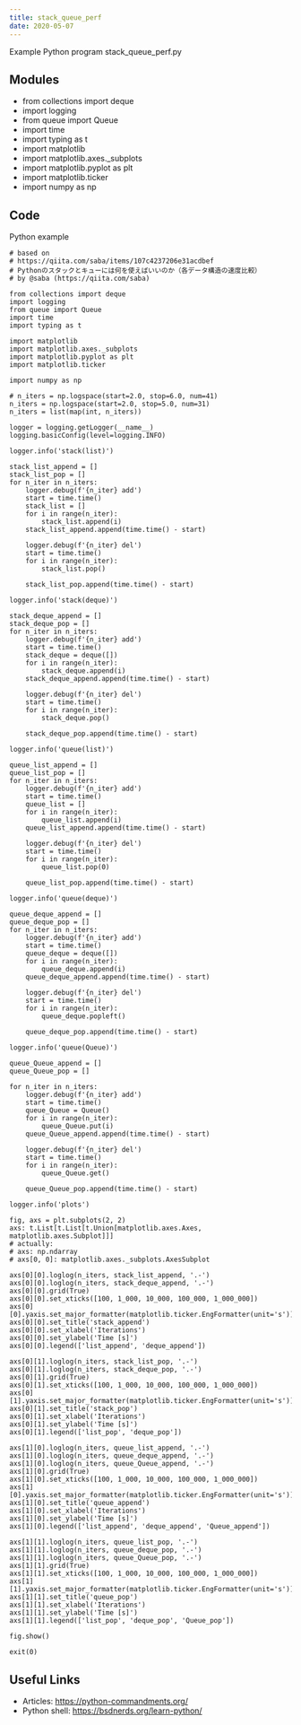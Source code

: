 ```yaml
---
title: stack_queue_perf
date: 2020-05-07
---
```

Example Python program stack_queue_perf.py

## Modules

* from collections import deque
* import logging
* from queue import Queue
* import time
* import typing as t
* import matplotlib
* import matplotlib.axes._subplots
* import matplotlib.pyplot as plt
* import matplotlib.ticker
* import numpy as np

## Code

Python example

    # based on
    # https://qiita.com/saba/items/107c4237206e31acdbef
    # Pythonのスタックとキューには何を使えばいいのか（各データ構造の速度比較）
    # by @saba (https://qiita.com/saba)
    
    from collections import deque
    import logging
    from queue import Queue
    import time
    import typing as t
    
    import matplotlib
    import matplotlib.axes._subplots
    import matplotlib.pyplot as plt
    import matplotlib.ticker
    
    import numpy as np
    
    # n_iters = np.logspace(start=2.0, stop=6.0, num=41)
    n_iters = np.logspace(start=2.0, stop=5.0, num=31)
    n_iters = list(map(int, n_iters))
    
    logger = logging.getLogger(__name__)
    logging.basicConfig(level=logging.INFO)
    
    logger.info('stack(list)')
    
    stack_list_append = []
    stack_list_pop = []
    for n_iter in n_iters:
        logger.debug(f'{n_iter} add')
        start = time.time()
        stack_list = []
        for i in range(n_iter):
            stack_list.append(i)
        stack_list_append.append(time.time() - start)
    
        logger.debug(f'{n_iter} del')
        start = time.time()
        for i in range(n_iter):
            stack_list.pop()
    
        stack_list_pop.append(time.time() - start)
    
    logger.info('stack(deque)')
    
    stack_deque_append = []
    stack_deque_pop = []
    for n_iter in n_iters:
        logger.debug(f'{n_iter} add')
        start = time.time()
        stack_deque = deque([])
        for i in range(n_iter):
            stack_deque.append(i)
        stack_deque_append.append(time.time() - start)
    
        logger.debug(f'{n_iter} del')
        start = time.time()
        for i in range(n_iter):
            stack_deque.pop()
    
        stack_deque_pop.append(time.time() - start)
    
    logger.info('queue(list)')
    
    queue_list_append = []
    queue_list_pop = []
    for n_iter in n_iters:
        logger.debug(f'{n_iter} add')
        start = time.time()
        queue_list = []
        for i in range(n_iter):
            queue_list.append(i)
        queue_list_append.append(time.time() - start)
    
        logger.debug(f'{n_iter} del')
        start = time.time()
        for i in range(n_iter):
            queue_list.pop(0)
    
        queue_list_pop.append(time.time() - start)
    
    logger.info('queue(deque)')
    
    queue_deque_append = []
    queue_deque_pop = []
    for n_iter in n_iters:
        logger.debug(f'{n_iter} add')
        start = time.time()
        queue_deque = deque([])
        for i in range(n_iter):
            queue_deque.append(i)
        queue_deque_append.append(time.time() - start)
    
        logger.debug(f'{n_iter} del')
        start = time.time()
        for i in range(n_iter):
            queue_deque.popleft()
    
        queue_deque_pop.append(time.time() - start)
    
    logger.info('queue(Queue)')
    
    queue_Queue_append = []
    queue_Queue_pop = []
    
    for n_iter in n_iters:
        logger.debug(f'{n_iter} add')
        start = time.time()
        queue_Queue = Queue()
        for i in range(n_iter):
            queue_Queue.put(i)
        queue_Queue_append.append(time.time() - start)
    
        logger.debug(f'{n_iter} del')
        start = time.time()
        for i in range(n_iter):
            queue_Queue.get()
    
        queue_Queue_pop.append(time.time() - start)
    
    logger.info('plots')
    
    fig, axs = plt.subplots(2, 2)
    axs: t.List[t.List[t.Union[matplotlib.axes.Axes, matplotlib.axes.Subplot]]]
    # actually:
    # axs: np.ndarray
    # axs[0, 0]: matplotlib.axes._subplots.AxesSubplot
    
    axs[0][0].loglog(n_iters, stack_list_append, '.-')
    axs[0][0].loglog(n_iters, stack_deque_append, '.-')
    axs[0][0].grid(True)
    axs[0][0].set_xticks([100, 1_000, 10_000, 100_000, 1_000_000])
    axs[0][0].yaxis.set_major_formatter(matplotlib.ticker.EngFormatter(unit='s'))
    axs[0][0].set_title('stack_append')
    axs[0][0].set_xlabel('Iterations')
    axs[0][0].set_ylabel('Time [s]')
    axs[0][0].legend(['list_append', 'deque_append'])
    
    axs[0][1].loglog(n_iters, stack_list_pop, '.-')
    axs[0][1].loglog(n_iters, stack_deque_pop, '.-')
    axs[0][1].grid(True)
    axs[0][1].set_xticks([100, 1_000, 10_000, 100_000, 1_000_000])
    axs[0][1].yaxis.set_major_formatter(matplotlib.ticker.EngFormatter(unit='s'))
    axs[0][1].set_title('stack_pop')
    axs[0][1].set_xlabel('Iterations')
    axs[0][1].set_ylabel('Time [s]')
    axs[0][1].legend(['list_pop', 'deque_pop'])
    
    axs[1][0].loglog(n_iters, queue_list_append, '.-')
    axs[1][0].loglog(n_iters, queue_deque_append, '.-')
    axs[1][0].loglog(n_iters, queue_Queue_append, '.-')
    axs[1][0].grid(True)
    axs[1][0].set_xticks([100, 1_000, 10_000, 100_000, 1_000_000])
    axs[1][0].yaxis.set_major_formatter(matplotlib.ticker.EngFormatter(unit='s'))
    axs[1][0].set_title('queue_append')
    axs[1][0].set_xlabel('Iterations')
    axs[1][0].set_ylabel('Time [s]')
    axs[1][0].legend(['list_append', 'deque_append', 'Queue_append'])
    
    axs[1][1].loglog(n_iters, queue_list_pop, '.-')
    axs[1][1].loglog(n_iters, queue_deque_pop, '.-')
    axs[1][1].loglog(n_iters, queue_Queue_pop, '.-')
    axs[1][1].grid(True)
    axs[1][1].set_xticks([100, 1_000, 10_000, 100_000, 1_000_000])
    axs[1][1].yaxis.set_major_formatter(matplotlib.ticker.EngFormatter(unit='s'))
    axs[1][1].set_title('queue_pop')
    axs[1][1].set_xlabel('Iterations')
    axs[1][1].set_ylabel('Time [s]')
    axs[1][1].legend(['list_pop', 'deque_pop', 'Queue_pop'])
    
    fig.show()
    
    exit(0)
    

## Useful Links

- Articles: https://python-commandments.org/
- Python shell: https://bsdnerds.org/learn-python/
